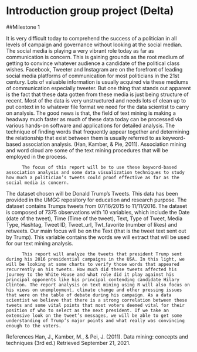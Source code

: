 # Introduction group project (Delta)
##Milestone 1


It is very difficult today to comprehend the success of a politician in all levels of campaign and governance without looking at the social median. 
The social media is playing a very vibrant role today as far as communication is concern. 
This is gaining grounds as the root medium of getting to convince whatever audience a candidate of the political class wishes. 
Facebook, Tweeter and Instagram are on the forefront of leading social media platforms of communication for most politicians in the 21st century. 
Lots of valuable information is usually acquired via these mediums of communication especially tweeter. 
But one thing that stands out apparent is the fact that these data gotten from these media is just being structure of recent. 
Most of the data is very unstructured and needs lots of clean up to put context in to whatever file format we need for the data scientist to carry on analysis. 
The good news is that, the field of text mining is making a headway much faster as much of these data today can be processed via various 
hands-on software and applications for detailed analysis. The technique of finding words that frequently appear together and determining the relationship that exist between them is usually referred to as keyword-based association analysis. (Han, Kamber, & Pie, 2011). Association mining and word cloud are some of the text mining procedures that will be employed in the process.


          The focus of this report will be to use these keyword-based association analysis and some data visualization techniques to study how much a politician’s tweets could proof effective as far as the social media is concern.
The dataset chosen will be Donald Trump’s Tweets. This data has been provided in the UMGC repository for education and research purpose. The dataset contains Trumps tweets from 07/16/2015 to 11/11/2016. The dataset is composed of 7375 observations with 10 variables, which include the Date (date of the tweet), Time (Time of the tweet), Text, Type of Tweet, Media Type, Hashtag, Tweet ID, Tweet_url, Twt_favorite (number of likes) and retweets. Our main focus will be on the Text (that is the tweet text sent out by Trump). This variable contains the words we will extract that will be used for our text mining analysis. 


          This report will analyze the tweets that president Trump sent during his 2016 presidential campaigns in the USA. In this light, we will be looking at some charts to verify those words that appeared recurrently on his tweets. How much did these tweets affected his journey to the White House and what role did it play against his principal opponents like his principal contending candidate Hilary Clinton. The report analysis on text mining using R will also focus on his views on unemployment, climate change and other pressing issues that were on the table of debate during his campaign. As a data scientist we believe that there is a strong correlation between these tweets and some vital points that most voters deemed vital for their position of who to select as the next president. If we take an extensive look on the tweet’s messages, we will be able to get some understanding of Trump’s major points and what really was convincing enough to the voters.




References
Han, J., Kamber, M., & Pei, J. (2011). Data mining: concepts and techniques (3rd ed.)  Retrieved September 21, 2021.
